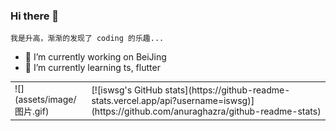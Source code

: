 ### Hi there 👋

    我是升高，渐渐的发现了 coding 的乐趣...

* 🔭 I’m currently working on BeiJing
* 🌱 I’m currently learning ts, flutter

 <table style="margin-left: auto; margin-right: auto;">
        <tr>
            <td>
                ![](assets/image/图片.gif)
            </td>
            <td>
                [![iswsg's GitHub stats](https://github-readme-stats.vercel.app/api?username=iswsg)](https://github.com/anuraghazra/github-readme-stats)
            </td>
        </tr>
</table>

